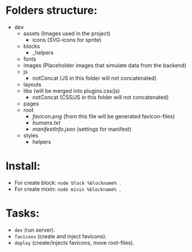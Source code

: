 # Folders structure: #

- dev
	- assets (Images used in the project)
		* icons (SVG-icons for sprite)
	- blocks
		* _helpers
	- fonts
	- images (Placeholder images that simulate data from the backend)
	- js
		* notConcat (JS in this folder will not concatenated)
	- layouts
	- libs (will be merged into plugins.css/js)
		* notConcat (CSS/JS in this folder will not concatenated)
	- pages
	- root
		* _favicon.png_ (from this file will be generated favicon-files)
		* _humans.txt_
		* _manifestInfo.json_ (settings for manifest)
	- styles
		* helpers


# Install: #

- For create block: `node block %blockname% `.
- For create mixin: `node mixin %blockname% `.

<!--  -->

# Tasks: #
- `dev` (run server).
- `favicons` (create and inject favicons).
- `deploy` (create/injects favicons, move root-files).
